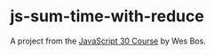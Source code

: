# js-sum-time-with-reduce
A project from the [JavaScript 30 Course](https://javascript30.com/) by Wes Bos.